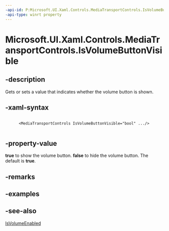 ```yaml
---
-api-id: P:Microsoft.UI.Xaml.Controls.MediaTransportControls.IsVolumeButtonVisible
-api-type: winrt property
---
```


<!-- Property syntax
public bool IsVolumeButtonVisible { get;  set; }
-->

# Microsoft.UI.Xaml.Controls.MediaTransportControls.IsVolumeButtonVisible

## -description
Gets or sets a value that indicates whether the volume button is shown.

## -xaml-syntax
```xaml

      <MediaTransportControls IsVolumeButtonVisible="bool" .../>
    
```


## -property-value
**true** to show the volume button. **false** to hide the volume button. The default is **true**.

## -remarks

## -examples

## -see-also
[IsVolumeEnabled](mediatransportcontrols_isvolumeenabled.md)
